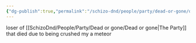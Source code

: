 ```yaml
---
{"dg-publish":true,"permalink":"/schizo-dnd/people/party/dead-or-gone/deez/"}
---
```



loser of [[SchizoDnd/People/Party/Dead or gone/Dead or gone\|The Party]] that died due to being crushed my a meteor